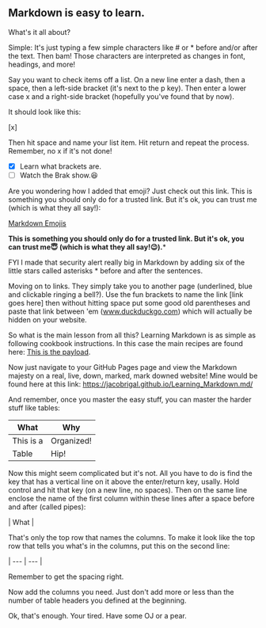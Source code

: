 ## Markdown is easy to learn. 

What's it all about?

Simple: 
It's just typing a few simple characters like # or * before and/or after the text. Then bam! Those characters are interpreted as changes in font, headings, and more!

Say you want to check items off a list. On a new line enter a dash, then a space, then a left-side bracket (it's next to the p key). Then enter a lower case x and a right-side bracket (hopefully you've found that by now). 

It should look like this:

[x]

Then hit space and name your list item. Hit return and repeat the process. Remember, no x if it's not done! 

- [x] Learn what brackets are.
- [ ] Watch the Brak show.:laughing: 

Are you wondering how I added that emoji? Just check out this link. This is something you should only do for a trusted link. But it's ok, you can trust me (which is what they all say!):

[Markdown Emojis](https://www.webfx.com/tools/emoji-cheat-sheet/) 

******This is something you should only do for a trusted link. But it's ok, you can trust me:innocent: (which is what they all say!:wink:).*******

FYI I made that security alert really big in Markdown by adding six of the little stars called asterisks * before and after the sentences.

Moving on to links. They simply take you to another page (underlined, blue and clickable ringing a bell?). Use the fun brackets to name the link [link goes here] then without hitting space put some good old parentheses and paste that link between 'em (www.duckduckgo.com) which will actually be hidden on your website. 

So what is the main lesson from all this? Learning Markdown is as simple as following cookbook instructions. In this case the main recipes are found here: [This is the payload](https://help.github.com/en/github/writing-on-github/basic-writing-and-formatting-syntax). 

Now just navigate to your GitHub Pages page and view the Markdown majesty on a real, live, down, marked, mark downed website! Mine would be found here at this link: https://jacobrigal.github.io/Learning_Markdown.md/

And remember, once you master the easy stuff, you can master the harder stuff like tables: 

| What | Why |
| --- | --- |
|This is a | Organized! |
| Table | Hip! |

Now this might seem complicated but it's not. All you have to do is find the key that has a vertical line on it above the enter/return key, usally. Hold control and hit that key (on a new line, no spaces). Then on the same line enclose the name of the first column within these lines after a space before and after (called pipes):

| What |

That's only the top row that names the columns. To make it look like the top row that tells you what's in the columns, put this on the second line: 

| --- | --- | 

Remember to get the spacing right.  

Now add the columns you need. Just don't add more or less than the number of table headers you defined at the beginning. 

Ok, that's enough. Your tired. Have some OJ or a pear.

